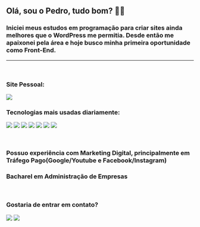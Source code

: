 ## Olá, sou o Pedro, tudo bom? 👋😃

### Iniciei meus estudos em programação para criar sites ainda melhores que o WordPress me permitia. Desde então me apaixonei pela área e hoje busco minha primeira oportunidade como Front-End.

<hr>
<br>

### Site Pessoal:
<a href="https://pedrogoulart8.github.io/Portfolio-Pedro-Goulart/"> <img src="https://img.shields.io/website-up-down-green-red/http/monip.org.svg"></a>


### Tecnologias mais usadas diariamente:

<img src="https://img.shields.io/badge/HTML5-E34F26?style=for-the-badge&logo=html5&logoColor=white" /> <img src="https://img.shields.io/badge/CSS3-1572B6?style=for-the-badge&logo=css3&logoColor=white" /> <img src="https://img.shields.io/badge/JavaScript-F7DF1E?style=for-the-badge&logo=javascript&logoColor=black" /> <img src="https://img.shields.io/badge/React-20232A?style=for-the-badge&logo=react&logoColor=61DAFB" /> <img src="https://img.shields.io/badge/React_Native-20232A?style=for-the-badge&logo=react&logoColor=61DAFB" /> <img src="https://img.shields.io/badge/Bootstrap-563D7C?style=for-the-badge&logo=bootstrap&logoColor=white" /> <img src="https://img.shields.io/badge/Sass-CC6699?style=for-the-badge&logo=sass&logoColor=white" /> 

<br>

### Possuo experiência com Marketing Digital, principalmente em Tráfego Pago(Google/Youtube e Facebook/Instagram)

### Bacharel em Administração de Empresas 

<br>

### Gostaria de entrar em contato?

<a href="mailto:pedromgoulart@gmail.com"> <img src="https://img.shields.io/badge/Gmail-D14836?style=for-the-badge&logo=gmail&logoColor=white"></a>
<a href="LINK DO LINKEDIN"> <img src="https://img.shields.io/badge/LinkedIn-0077B5?style=for-the-badge&logo=linkedin&logoColor=white"></a>
